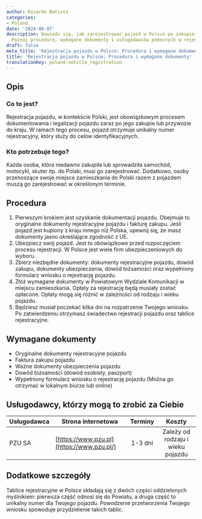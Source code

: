 ```yaml
---
author: Ricardo Batista
categories:
- Poland
date: '2024-06-07'
description: Dowiedz się, jak zarejestrować pojazd w Polsce po zakupie lub sprowadzeniu.
  Poznaj procedurę, wymagane dokumenty i usługodawców pomocnych w rejestracji.
draft: false
meta_title: 'Rejestracja pojazdu w Polsce: Procedura i wymagane dokumenty'
title: 'Rejestracja pojazdu w Polsce: Procedura i wymagane dokumenty'
translationKey: poland-vehicle_registration
---
```



## Opis
### Co to jest?
Rejestracja pojazdu, w kontekście Polski, jest obowiązkowym procesem dokumentowania i legalizacji pojazdu zaraz po jego zakupie lub przywozie do kraju. W ramach tego procesu, pojazd otrzymuje unikalny numer rejestracyjny, który służy do celów identyfikacyjnych.

### Kto potrzebuje tego?
Każda osoba, która niedawno zakupiła lub sprowadziła samochód, motocykl, skuter itp. do Polski, musi go zarejestrować. Dodatkowo, osoby przenoszące swoje miejsce zamieszkania do Polski razem z pojazdem muszą go zarejestrować w określonym terminie.

## Procedura
1. Pierwszym krokiem jest uzyskanie dokumentacji pojazdu. Obejmuje to oryginalne dokumenty rejestracyjne pojazdu i fakturę zakupu. Jeśli pojazd jest kupiony z kraju innego niż Polska, upewnij się, że masz dokumenty jasno określające zgodność z UE.
2. Ubezpiecz swój pojazd. Jest to obowiązkowe przed rozpoczęciem procesu rejestracji. W Polsce jest wiele firm ubezpieczeniowych do wyboru.
3. Zbierz niezbędne dokumenty: dokumenty rejestracyjne pojazdu, dowód zakupu, dokumenty ubezpieczenia, dowód tożsamości oraz wypełniony formularz wniosku o rejestrację pojazdu.
4. Złóż wymagane dokumenty w Powiatowym Wydziale Komunikacji w miejscu zamieszkania. Opłaty za rejestrację będą musiały zostać opłacone. Opłaty mogą się różnić w zależności od rodzaju i wieku pojazdu.
5. Będziesz musiał poczekać kilka dni na rozpatrzenie Twojego wniosku. Po zatwierdzeniu otrzymasz świadectwo rejestracji pojazdu oraz tablice rejestracyjne.

## Wymagane dokumenty
- Oryginalne dokumenty rejestracyjne pojazdu
- Faktura zakupu pojazdu
- Ważne dokumenty ubezpieczenia pojazdu
- Dowód tożsamości (dowód osobisty, paszport)
- Wypełniony formularz wniosku o rejestrację pojazdu (Można go otrzymać w lokalnym biurze lub online)

## Usługodawcy, którzy mogą to zrobić za Ciebie

| Usługodawca        |     Strona internetowa     |     Terminy    |       Koszty      |
| --------------- | --------------- |  :-------------: | :-------------: |
| PZU SA         |  [https://www.pzu.pl](https://www.pzu.pl/)       |      1-3 dni     |        Zależy od rodzaju i wieku pojazdu        |

## Dodatkowe szczegóły
Tablice rejestracyjne w Polsce składają się z dwóch części oddzielonych myślnikiem: pierwsza część odnosi się do Powiatu, a druga część to unikalny numer dla Twojego pojazdu. Powodzenie przetworzenia Twojego wniosku spowoduje przydzielenie takich tablic.